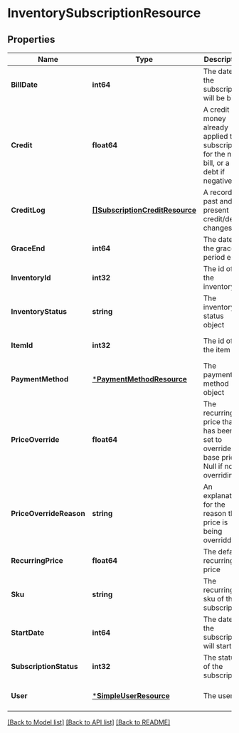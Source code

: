 # InventorySubscriptionResource

## Properties
Name | Type | Description | Notes
------------ | ------------- | ------------- | -------------
**BillDate** | **int64** | The date the subscription will be billed | [optional] [default to null]
**Credit** | **float64** | A credit of money already applied to a subscription for the next bill, or a debt if negative | [optional] [default to null]
**CreditLog** | [**[]SubscriptionCreditResource**](SubscriptionCreditResource.md) | A record of past and present credit/debt changes | [optional] [default to null]
**GraceEnd** | **int64** | The date the grace period ends | [optional] [default to null]
**InventoryId** | **int32** | The id of the inventory | [optional] [default to null]
**InventoryStatus** | **string** | The inventory status object | [optional] [default to null]
**ItemId** | **int32** | The id of the item | [optional] [default to null]
**PaymentMethod** | [***PaymentMethodResource**](PaymentMethodResource.md) | The payment method object | [optional] [default to null]
**PriceOverride** | **float64** | The recurring price that has been set to override the base price. Null if not overriding | [optional] [default to null]
**PriceOverrideReason** | **string** | An explanation for the reason the price is being overridden | [optional] [default to null]
**RecurringPrice** | **float64** | The default recurring price | [optional] [default to null]
**Sku** | **string** | The recurring sku of the subscription | [optional] [default to null]
**StartDate** | **int64** | The date the subscription will start | [optional] [default to null]
**SubscriptionStatus** | **int32** | The status of the subscription | [optional] [default to null]
**User** | [***SimpleUserResource**](SimpleUserResource.md) | The user | [optional] [default to null]

[[Back to Model list]](../README.md#documentation-for-models) [[Back to API list]](../README.md#documentation-for-api-endpoints) [[Back to README]](../README.md)


